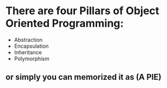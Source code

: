 # There are four Pillars of Object Oriented Programming:

- Abstraction
- Encapsulation
- Inheritance
- Polymorphism

## or simply you can memorized it as (A PIE)
